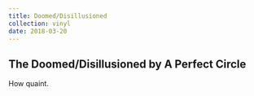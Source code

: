 ```yaml
---
title: Doomed/Disillusioned
collection: vinyl
date: 2018-03-20
---
```


##  The Doomed/Disillusioned by A Perfect Circle

How quaint.

